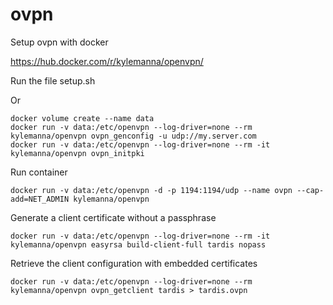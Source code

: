 # ovpn
Setup ovpn with docker

https://hub.docker.com/r/kylemanna/openvpn/

Run the file setup.sh

Or 

```
docker volume create --name data
docker run -v data:/etc/openvpn --log-driver=none --rm kylemanna/openvpn ovpn_genconfig -u udp://my.server.com
docker run -v data:/etc/openvpn --log-driver=none --rm -it kylemanna/openvpn ovpn_initpki
```

Run container

```
docker run -v data:/etc/openvpn -d -p 1194:1194/udp --name ovpn --cap-add=NET_ADMIN kylemanna/openvpn
```

Generate a client certificate without a passphrase

```
docker run -v data:/etc/openvpn --log-driver=none --rm -it kylemanna/openvpn easyrsa build-client-full tardis nopass
```

Retrieve the client configuration with embedded certificates

```
docker run -v data:/etc/openvpn --log-driver=none --rm kylemanna/openvpn ovpn_getclient tardis > tardis.ovpn
```

